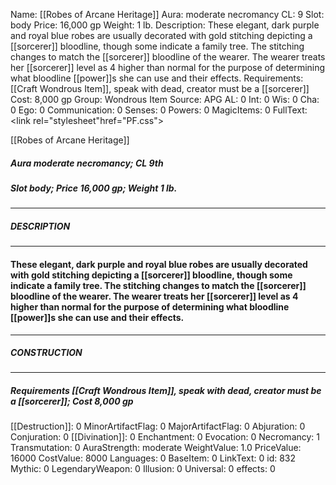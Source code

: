 Name: [[Robes of Arcane Heritage]]
Aura: moderate necromancy
CL: 9
Slot: body
Price: 16,000 gp
Weight: 1 lb.
Description: These elegant, dark purple and royal blue robes are usually decorated with gold stitching depicting a [[sorcerer]] bloodline, though some indicate a family tree. The stitching changes to match the [[sorcerer]] bloodline of the wearer. The wearer treats her [[sorcerer]] level as 4 higher than normal for the purpose of determining what bloodline [[power]]s she can use and their effects.
Requirements: [[Craft Wondrous Item]], speak with dead, creator must be a [[sorcerer]]
Cost: 8,000 gp
Group: Wondrous Item
Source: APG
AL: 0
Int: 0
Wis: 0
Cha: 0
Ego: 0
Communication: 0
Senses: 0
Powers: 0
MagicItems: 0
FullText: <link rel="stylesheet"href="PF.css"><div class="heading"><p class="alignleft">[[Robes of Arcane Heritage]]</p><div style="clear: both;"></div></div><div><h5><b>Aura </b>moderate necromancy; <b>CL </b>9th</h5><h5><b>Slot </b>body; <b>Price </b>16,000 gp; <b>Weight </b>1 lb.</h5></div><hr/><div><h5><b>DESCRIPTION</b></h5></div><hr/><div><h4><p>These elegant, dark purple and royal blue robes are usually decorated with gold stitching depicting a [[sorcerer]] bloodline, though some indicate a family tree. The stitching changes to match the [[sorcerer]] bloodline of the wearer. The wearer treats her [[sorcerer]] level as 4 higher than normal for the purpose of determining what bloodline [[power]]s she can use and their effects.</p></h4></div><hr/><div><h5><b>CONSTRUCTION</b></h5></div><hr/><div><h5><b>Requirements </b>[[Craft Wondrous Item]], <i>speak with dead</i>, creator must be a [[sorcerer]]; <b>Cost </b>8,000 gp</h5></div>
[[Destruction]]: 0
MinorArtifactFlag: 0
MajorArtifactFlag: 0
Abjuration: 0
Conjuration: 0
[[Divination]]: 0
Enchantment: 0
Evocation: 0
Necromancy: 1
Transmutation: 0
AuraStrength: moderate
WeightValue: 1.0
PriceValue: 16000
CostValue: 8000
Languages: 0
BaseItem: 0
LinkText: 0
id: 832
Mythic: 0
LegendaryWeapon: 0
Illusion: 0
Universal: 0
effects: 0

